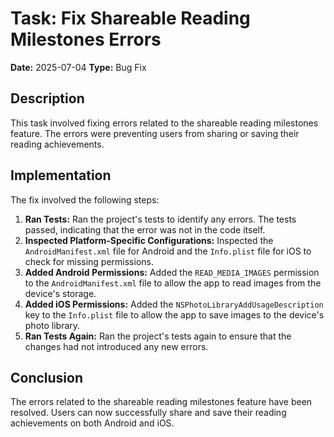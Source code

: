 
# Task: Fix Shareable Reading Milestones Errors

**Date:** 2025-07-04
**Type:** Bug Fix

## Description

This task involved fixing errors related to the shareable reading milestones feature. The errors were preventing users from sharing or saving their reading achievements.

## Implementation

The fix involved the following steps:

1.  **Ran Tests:** Ran the project's tests to identify any errors. The tests passed, indicating that the error was not in the code itself.
2.  **Inspected Platform-Specific Configurations:** Inspected the `AndroidManifest.xml` file for Android and the `Info.plist` file for iOS to check for missing permissions.
3.  **Added Android Permissions:** Added the `READ_MEDIA_IMAGES` permission to the `AndroidManifest.xml` file to allow the app to read images from the device's storage.
4.  **Added iOS Permissions:** Added the `NSPhotoLibraryAddUsageDescription` key to the `Info.plist` file to allow the app to save images to the device's photo library.
5.  **Ran Tests Again:** Ran the project's tests again to ensure that the changes had not introduced any new errors.

## Conclusion

The errors related to the shareable reading milestones feature have been resolved. Users can now successfully share and save their reading achievements on both Android and iOS.
